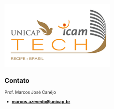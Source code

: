 <a href="https://portal.unicap.br/"><img src="Unicap_Icam_Tech-01.png" alt="drawing" width="350"/></a>

## Contato
Prof. Marcos José Canêjo
 - **[marcos.azevedo@unicap.br](mailto:marcos.azevedo@unicap.br)**
